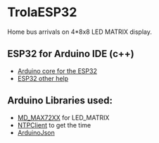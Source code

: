 # TrolaESP32
Home bus arrivals on 4*8x8 LED MATRIX display.

## ESP32 for Arduino IDE  (c++) 
- [Arduino core for the ESP32](https://github.com/espressif/arduino-esp32)
- [ESP32 other help](http://esp32.net/)

## Arduino Libraries used:
- [MD_MAX72XX](https://github.com/MajicDesigns/MD_MAX72XX) for LED_MATRIX
- [NTPClient](https://github.com/arduino-libraries/NTPClient) to get the time
- [ArduinoJson](https://github.com/bblanchon/ArduinoJson) 

